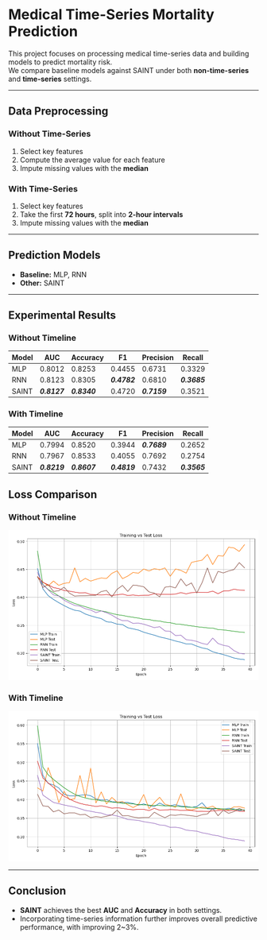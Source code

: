 # Medical Time-Series Mortality Prediction

This project focuses on processing medical time-series data and building models to predict mortality risk.  
We compare baseline models against SAINT under both **non-time-series** and **time-series** settings.

---

## Data Preprocessing

### Without Time-Series
1. Select key features  
2. Compute the average value for each feature  
3. Impute missing values with the **median**  

### With Time-Series
1. Select key features  
2. Take the first **72 hours**, split into **2-hour intervals**  
3. Impute missing values with the **median**  

---

## Prediction Models
- **Baseline:** MLP, RNN  
- **Other:** SAINT  

---

## Experimental Results

### Without Timeline

| Model | AUC    | Accuracy | F1     | Precision | Recall |
|-------|--------|----------|--------|-----------|--------|
| MLP   | 0.8012 | 0.8253   | 0.4455 | 0.6731    | 0.3329 |
| RNN   | 0.8123 | 0.8305   | ***0.4782*** | 0.6810    | ***0.3685*** |
| SAINT | ***0.8127*** | ***0.8340*** | 0.4720 | ***0.7159*** | 0.3521 |

### With Timeline

| Model | AUC    | Accuracy | F1     | Precision | Recall |
|-------|--------|----------|--------|-----------|--------|
| MLP   | 0.7994 | 0.8520   | 0.3944 | ***0.7689*** | 0.2652 |
| RNN   | 0.7967 | 0.8533   | 0.4055 | 0.7692    | 0.2754 |
| SAINT | ***0.8219*** | ***0.8607*** | ***0.4819*** | 0.7432    | ***0.3565*** |

## Loss Comparison

### Without Timeline
![Loss Comparison - Without Timeline](loss_comparison_without_timeline.png)

### With Timeline
![Loss Comparison - With Timeline](loss_comparison_with_timeline.png)

---

## Conclusion
- **SAINT** achieves the best **AUC** and **Accuracy** in both settings.  
- Incorporating time-series information further improves overall predictive performance, with improving 2~3%.  


